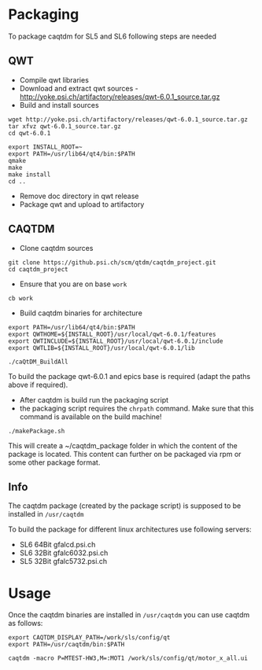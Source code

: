 # Packaging
To package caqtdm for SL5 and SL6 following steps are needed

## QWT
 * Compile qwt libraries
  * Download and extract qwt sources - http://yoke.psi.ch/artifactory/releases/qwt-6.0.1_source.tar.gz
  * Build and install sources

```
wget http://yoke.psi.ch/artifactory/releases/qwt-6.0.1_source.tar.gz
tar xfvz qwt-6.0.1_source.tar.gz
cd qwt-6.0.1

export INSTALL_ROOT=~
export PATH=/usr/lib64/qt4/bin:$PATH
qmake
make
make install
cd ..
```

 * Remove doc directory in qwt release
 * Package qwt and upload to artifactory

## CAQTDM
 * Clone caqtdm sources

```
git clone https://github.psi.ch/scm/qtdm/caqtdm_project.git
cd caqtdm_project
```

 * Ensure that you are on base `work`

```
cb work
```

 * Build caqtdm binaries for architecture

```
export PATH=/usr/lib64/qt4/bin:$PATH
export QWTHOME=${INSTALL_ROOT}/usr/local/qwt-6.0.1/features
export QWTINCLUDE=${INSTALL_ROOT}/usr/local/qwt-6.0.1/include
export QWTLIB=${INSTALL_ROOT}/usr/local/qwt-6.0.1/lib

./caQtDM_BuildAll
```

To build the package qwt-6.0.1 and epics base is required (adapt the paths above if required).

 * After caqtdm is build run the packaging script
  * the packaging script requires the `chrpath` command. Make sure that this command is available on the build machine!

```
./makePackage.sh
```

This will create a ~/caqtdm_package folder in which the content of the package is located. This content
can further on be packaged via rpm or some other package format.

## Info
The caqtdm package (created by the package script) is supposed to be installed in `/usr/caqtdm`

To build the package for different linux architectures use following servers:

 * SL6 64Bit gfalcd.psi.ch
 * SL6 32Bit gfalc6032.psi.ch
 * SL5 32Bit gfalc5732.psi.ch

# Usage
Once the caqtdm binaries are installed in `/usr/caqtdm` you can use caqtdm as follows:

```
export CAQTDM_DISPLAY_PATH=/work/sls/config/qt
export PATH=/usr/caqtdm/bin:$PATH

caqtdm -macro P=MTEST-HW3,M=:MOT1 /work/sls/config/qt/motor_x_all.ui
```

